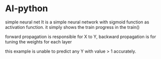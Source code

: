 # AI-python
simple neural net
It is a simple neural network with sigmoid function as activation function. 
it simply shows the train progress in the train()

forward propagation is responsible for X to Y,
backward propagation is for tuning the weights for each layer

this example is unable to predict any Y with value > 1 accurately.
